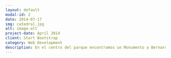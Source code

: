 ```yaml
---
layout: default
modal-id: 2
date: 2014-07-17
img: catedral.jpg
alt: image-alt
project-date: April 2014
client: Start Bootstrap
category: Web Development
description: En el centro del parque encontramos un Monumento a Bernardo Valdivieso: Situado en el parque central de la ciudad de Loja en honor al gran benefactor de la educacion lojana, Bernardo Valdivieso, quien se preocupo por la educación de la niñez y juventud, lucho tenazmente en defensa de los principios religiosos y morales.
---
```

